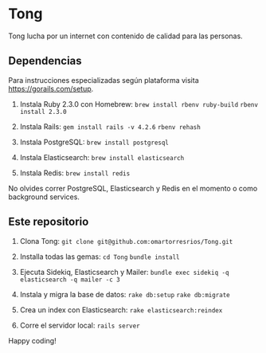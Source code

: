 # Tong
Tong lucha por un internet con contenido de calidad para las personas.

## Dependencias

Para instrucciones especializadas según plataforma visita https://gorails.com/setup.

1. Instala Ruby 2.3.0 con Homebrew:
`brew install rbenv ruby-build`
`rbenv install 2.3.0`

2. Instala Rails:
`gem install rails -v 4.2.6`
`rbenv rehash`

3. Instala PostgreSQL:
`brew install postgresql`

4. Instala Elasticsearch:
`brew install elasticsearch`

5. Instala Redis:
`brew install redis`

No olvides correr PostgreSQL, Elasticsearch y Redis en el momento o como background services.

## Este repositorio

1. Clona Tong:
`git clone git@github.com:omartorresrios/Tong.git`

2. Installa todas las gemas:
`cd Tong`
`bundle install`

3. Ejecuta Sidekiq, Elasticsearch y Mailer:
`bundle exec sidekiq -q elasticsearch -q mailer -c 3`

4. Instala y migra la base de datos:
`rake db:setup`
`rake db:migrate`

5. Crea un index con Elasticsearch:
`rake elasticsearch:reindex`

6. Corre el servidor local:
`rails server`

Happy coding!
